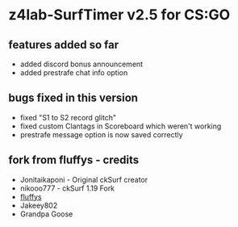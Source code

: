 # z4lab-SurfTimer v2.5 for CS:GO

## features added so far
*   added discord bonus announcement 
*   added prestrafe chat info option

## bugs fixed in this version
*   fixed "S1 to S2 record glitch"
*   fixed custom Clantags in Scoreboard which weren't working
*   prestrafe message option is now saved correctly

## fork from fluffys - credits
*   Jonitaikaponi - Original ckSurf creator
*   nikooo777 - ckSurf 1.19 Fork
*   <a href="http://steamcommunity.com/id/fluffystko/">fluffys</a>
*   Jakeey802
*   Grandpa Goose
